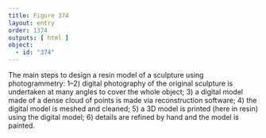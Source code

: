 ```yaml
---
title: Figure 374
layout: entry
order: 1374
outputs: [ html ]
object:
  - id: "374"
---
```


The main steps to design a resin model of a sculpture using photogrammetry: 1–2) digital photography of the original sculpture is undertaken at many angles to cover the whole object; 3) a digital model made of a dense cloud of points is made via reconstruction software; 4) the digital model is meshed and cleaned; 5) a 3D model is printed (here in resin) using the digital model; 6) details are refined by hand and the model is painted.
